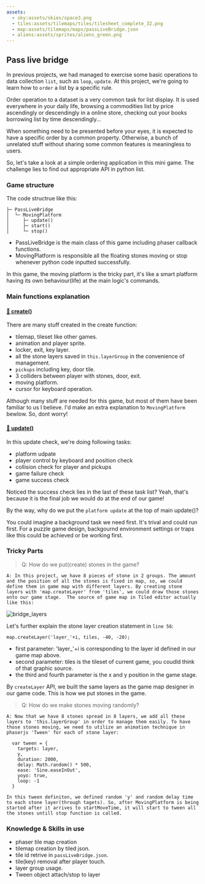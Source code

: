 ```yaml
---
assets: 
  - sky:assets/skies/space3.png
  - tiles:assets/tilemaps/tiles/tilesheet_complete_32.png
  - map:assets/tilemaps/maps/passLiveBridge.json
  - aliens:assets/sprites/aliens_green.png
---
```


## Pass live bridge

In previous projects, we had managed to exercise some basic operations to data collection `list`, such as `loop`, `update`. At this project, we're going to learn how to `order` a list by a specific rule.

Order operation to a dataset is a very common task for list display. It is used everywhere in your daily life, browsing a commodities list by price ascendingly or descendingly in a online store, checking out your books borrowing list by time descendingly...

When something need to be presented before your eyes, it is expected to have a specific order by a common property. Otherwise, a bunch of unrelated stuff without sharing some common features is meaningless to users.

So, let's take a look at a simple ordering application in this mini game. The challenge lies to find out appropriate API in python list.

### Game structure

The code structrue like this:

```
├─ PassLiveBridge
│  └─ MovingPlatform
│     ├─ update()
│     ├─ start()
│     └─ stop()
```

- PassLiveBridge is the main class of this game including phaser callback functions.
- MovingPlatform is responsible all the floating stones moving or stop whenever python code inputted successfully.

In this game, the moving platform is the tricky part, it's like a smart platform having its own behaviour(life) at the main logic's commands.


### Main functions explanation

#### [🍭 create()](#/disclosure?line=36)

There are many stuff created in the create function:

- tilemap, tileset like other games.
- animation and player sprite.
- locker, exit, key layer.
- all the stone layers saved in `this.layerGroup` in the convenience of management.
- `pickups` including key, door tile.
- 3 colliders between player with stones, door, exit.
- moving platform.
- cursor for keyboard operation.

Although many stuff are needed for this game, but most of them have been familiar to us I believe. I'd make an extra explanation to `MovingPlatform` bewlow. So, dont worry!


#### [🍭 update()](#/disclosure?line=214)

In this update check, we're doing following tasks:

- platform udpate
- player control by keyboard and position check
- collision check for player and pickups
- game failure check
- game success check

Noticed the success check lies in the last of these task list? Yeah, that's because it is the final job we would do at the end of our game!

By the way, why do we put the `platform update` at the top of main update()? 

You could imagine a background task we need first. It's trival and could run first. For a puzzle game design, backgournd environment settings or traps like this could be achieved or be working first.


### Tricky Parts

> Q: How do we put(create) stones in the game?

```
A: In this project, we have 8 pieces of stone in 2 groups. The amount and the position of all the stones is fixed in map, so, we could define them in game map with different layers. By creating stone layers with 'map.createLayer' from 'tiles', we could draw those stones onto our game stage.  The source of game map in Tiled editor actually like this:
```

![bridge_layers](games/code/pass_live_bridge_md.png)

Let's further explain the stone layer creation statement in `line 56`:

```
map.createLayer('layer_'+i, tiles, -40, -20);
```

- first parameter: 'layer_'+i is corresponding to the layer id defined in our game map above.
- second parameter: tiles is the tileset of current game, you coudld think of that graphic source.
- the third and fourth parameter is the x and y position in the game stage.

By `createLayer` API, we built the same layers as the game map designer in our game code. This is how we put stones in the game.


> Q: How do we make stones moving randomly?

```
A: Now that we have 8 stones spread in 8 layers, we add all these layers to 'this.layerGroup' in order to manage them easily. To have those stones moving, we need to utilize an animation technique in phaserjs 'Tween' for each of stone layer:

  var tween = {
    targets: layer,
    y,
    duration: 2000,
    delay: Math.random() * 500,
    ease: 'Sine.easeInOut',
    yoyo: true,
    loop: -1
  }

In this tween definiton, we defined random 'y' and random delay time to each stone layer(through tagets). So, after MovingPlatform is being started after it arrives to startMoveTime, it will start to tween all the stones untill stop function is called.
```



### Knowledge & Skills in use

- phaser tile map creation
- tilemap creation by tiled json.
- tile id retrive in `passLiveBridge.json`.
- tile(key) removal after player touch.
- layer group usage.
- Tween object attach/stop to layer
